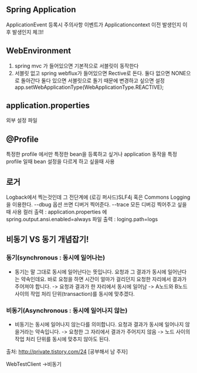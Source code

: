 ## Spring Application
ApplicationEvent 등록시 주의사항
이벤트가 Applicationcontext 이전 발생인지 이후 발생인지 체크!

## WebEnvironment
1. spring mvc 가 들어있으면 기본적으로 서블릿이 동작한다
2. 서블릿 없고 spring webflux가 들어있으면 Rective로 돈다.
둘다 없으면 NONE으로 돌아간다
둘다 있으면 서블릿으로 돌기 때문에 변경하고 싶으면 설정  app.setWebApplicationType(WebApplicationType.REACTIVE);

## application.properties
외부 설정 파일

## @Profile
특정한 profile 에서만 특정한 bean을 등록하고 싶거나 application 동작을 특정 profile 일때 bean 설정을 다르게 하고 싶을때 사용

## 로거
Logback에서 찍는것인데 그 전단계에 (로깅 퍼사드)SLF4j 혹은 Commons Logging을 이용한다.
--dbug 옵션 쓰면 디버거 찍어준다.
--trace 모든 디버깅 찍어주고 싶을 때 사용
컬러 출력 : application.properties 에 spring.output.ansi.enabled=always
파일 출력 : loging.path=logs

##  비동기 VS 동기 개념잡기! 

### 동기(synchronous : 동시에 일어나는)

 - 동기는 말 그대로 동시에 일어난다는 뜻입니다. 요청과 그 결과가 동시에 일어난다는 약속인데요. 바로 요청을 하면 시간이 얼마가 걸리던지 요청한 자리에서 결과가 주어져야 합니다.
    -> 요청과 결과가 한 자리에서 동시에 일어남
    -> A노드와 B노드 사이의 작업 처리 단위(transaction)를 동시에 맞추겠다.
    
### 비동기(Asynchronous : 동시에 일어나지 않는)

 - 비동기는 동시에 일어나지 않는다를 의미합니다. 요청과 결과가 동시에 일어나지 않을거라는 약속입니다. 
    -> 요청한 그 자리에서 결과가 주어지지 않음
    -> 노드 사이의 작업 처리 단위를 동시에 맞추지 않아도 된다.
    
출처: http://private.tistory.com/24 [공부해서 남 주자]

WebTestClient ->비동기
 
